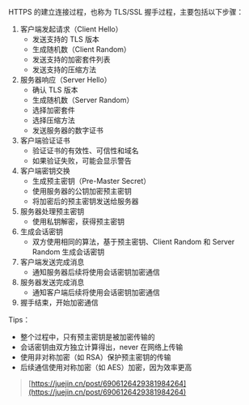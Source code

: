 HTTPS 的建立连接过程，也称为 TLS/SSL 握手过程，主要包括以下步骤：

1. 客户端发起请求（Client Hello）
    - 发送支持的 TLS 版本
    - 生成随机数（Client Random）
    - 发送支持的加密套件列表
    - 发送支持的压缩方法
2. 服务器响应（Server Hello）
    - 确认 TLS 版本
    - 生成随机数（Server Random）
    - 选择加密套件
    - 选择压缩方法
    - 发送服务器的数字证书
3. 客户端验证证书
    - 验证证书的有效性、可信性和域名
    - 如果验证失败，可能会显示警告
4. 客户端密钥交换
    - 生成预主密钥（Pre-Master Secret）
    - 使用服务器的公钥加密预主密钥
    - 将加密后的预主密钥发送给服务器
5. 服务器处理预主密钥
    - 使用私钥解密，获得预主密钥
6. 生成会话密钥
    - 双方使用相同的算法，基于预主密钥、Client Random 和 Server Random 生成会话密钥
7. 客户端发送完成消息
    - 通知服务器后续将使用会话密钥加密通信
8. 服务器发送完成消息
    - 通知客户端后续将使用会话密钥加密通信
9. 握手结束，开始加密通信



Tips：

+ 整个过程中，只有预主密钥是被加密传输的
+ 会话密钥由双方独立计算得出，never 在网络上传输
+ 使用非对称加密（如 RSA）保护预主密钥的传输
+ 后续通信使用对称加密（如 AES）加密，因为效率更高



> [https://juejin.cn/post/6906126429381984264](https://juejin.cn/post/6906126429381984264)
>

